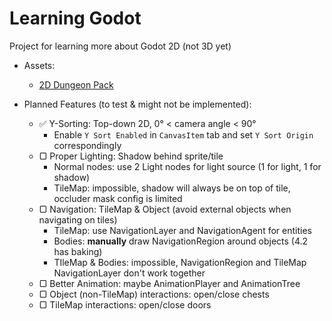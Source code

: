 # Learning Godot
Project for learning more about Godot 2D (not 3D yet)

- Assets:
  - [2D Dungeon Pack](https://pixel-poem.itch.io/dungeon-assetpuck)

- Planned Features (to test & might not be implemented):
  - ✅ Y-Sorting: Top-down 2D, 0° < camera angle < 90°
    - Enable ```Y Sort Enabled``` in ```CanvasItem``` tab and set ```Y Sort Origin``` correspondingly
  - ▢ Proper Lighting: Shadow behind sprite/tile
    - Normal nodes: use 2 Light nodes for light source (1 for light, 1 for shadow)
    - TileMap: impossible, shadow will always be on top of tile, occluder mask config is limited
  - ▢ Navigation: TileMap & Object (avoid external objects when navigating on tiles)
    - TileMap: use NavigationLayer and NavigationAgent for entities
    - Bodies: __manually__ draw NavigationRegion around objects (4.2 has baking)
    - TIleMap & Bodies: impossible, NavigationRegion and TileMap NavigationLayer don't work together
  - ▢ Better Animation: maybe AnimationPlayer and AnimationTree
  - ▢ Object (non-TileMap) interactions: open/close chests
  - ▢ TileMap interactions: open/close doors

